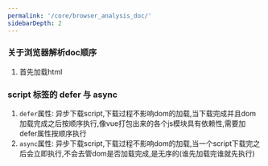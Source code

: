 ```yaml
---
permalink: '/core/browser_analysis_doc/'
sidebarDepth: 2
---
```


### 关于浏览器解析doc顺序
1. 首先加载html

### script 标签的 defer 与 async
1. `defer`属性: 异步下载script,下载过程不影响dom的加载,当下载完成并且dom加载完成之后按顺序执行,像vue打包出来的各个js模块具有依赖性,需要加defer属性按顺序执行
2. `async`属性: 异步下载script,下载过程不影响dom的加载,当一个script下载完之后会立即执行,不会去管dom是否加载完成,是无序的(谁先加载完谁就先执行)
